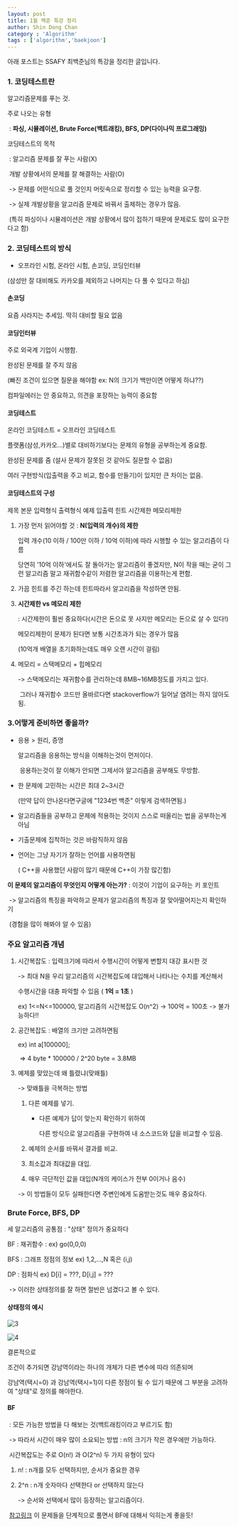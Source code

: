 ```yaml
---
layout: post
title: 1월 백준 특강 정리
author: Shin Dong Chan
category : 'Algorithm'
tags : ['algorithm','baekjoon']
---
```

아래 포스트는 SSAFY 최백준님의 특강을 정리한 글입니다.

### 1. 코딩테스트란

알고리즘문제를 푸는 것.

주로 나오는 유형 

​	: **파싱, 시뮬레이션, Brute Force(백트래킹), BFS, DP(다이나믹 프로그래밍)**

코딩테스트의 목적

​	: 알고리즘 문제를 잘 푸는 사람(X)

​	개발 상황에서의 문제를 잘 해결하는 사람(O)

​	-> 문제를 어떤식으로 풀 것인지 머릿속으로 정리할 수 있는 능력을 요구함.

​	-> 실제 개발상황을 알고리즘 문제로 바꿔서 출제하는 경우가 많음.

​	(특히 파싱이나 시뮬레이션은 개발 상황에서 많이 접하기 때문에 문제로도 많이 요구한다고 함)

### 2. 코딩테스트의 방식

- 오프라인 시험, 온라인 시험, 손코딩, 코딩인터뷰

(삼성만 잘 대비해도 카카오를 제외하고 나머지는 다 풀 수 있다고 하심)

#### 손코딩 

요즘 사라지는 추세임. 딱히 대비할 필요 없음

#### 코딩인터뷰

주로 외국계 기업이 시행함.

완성된 문제를 잘 주지 않음

(빠진 조건이 있으면 질문을 해야함 ex: N의 크기가 백만이면 어떻게 하냐??)

컴파일에러는 안 중요하고, 의견을 포장하는 능력이 중요함

#### 코딩테스트

온라인 코딩테스트 = 오프라인 코딩테스트

플랫폼(삼성,카카오...)별로 대비하기보다는 문제의 유형을 공부하는게 중요함.

완성된 문제를 줌 (설사 문제가 잘못된 것 같아도 질문할 수 없음)

여러 구현방식(입출력을 주고 비교, 함수를 만들기)이 있지만 큰 차이는 없음.

#### 코딩테스트의 구성

제목 본문 입력형식 출력형식 예제 입출력 힌트 시간제한 메모리제한

1. 가장 먼저 읽어야할 것 : **N(입력의 개수)의 제한**

   입력 개수(10 이하 / 100만 이하 / 10억 이하)에 따라 시행할 수 있는 알고리즘이 다름

   당연히 '10억 이하'에서도 잘 돌아가는 알고리즘이 좋겠지만, N이 작을 때는 굳이 그런 알고리즘 말고 재귀함수같이 저렴한 알고리즘을 이용하는게 편함.

2. 가끔 힌트를 주긴 하는데 힌트따라서 알고리즘을 작성하면 안됨.

3. **시간제한 vs 메모리 제한**

   : 시간제한이 훨씬 중요하다(시간은 돈으로 못 사지만 메모리는 돈으로 살 수 있다!)

   메모리제한이 문제가 된다면 보통 시간초과가 되는 경우가 많음

   (10억개 배열을 초기화하는데도 매우 오랜 시간이 걸림)

4. 메모리 = 스택메모리 + 힙메모리

   -> 스택메모리는 재귀함수를 관리하는데 8MB~16MB정도를 가지고 있다.

   ​	그러나 재귀함수 코드만 올바르다면 stackoverflow가 일어날 염려는 하지 않아도 됨.



### 3.어떻게 준비하면 좋을까?

- 응용 > 원리, 증명

  알고리즘을 응용하는 방식을 이해하는것이 먼저이다.

  ​	응용하는것이 잘 이해가 안되면 그제서야 알고리즘을 공부해도 무방함.

- 한 문제에 고민하는 시간은 최대 2~3시간

  (만약 답이 안나온다면구글에 "1234번 백준" 이렇게 검색하면됨.)

- 알고리즘들을 공부하고 문제에 적용하는 것이지 스스로 떠올리는 법을 공부하는게 아님

- 기출문제에 집착하는 것은 바람직하지 않음

- 언어는 그냥 자기가 잘하는 언어를 사용하면됨

  ( C++을 사용했던 사람이 많기 때문에 C++이 가장 많긴함)



**이 문제의 알고리즘이 무엇인지 어떻게 아는가?** : 이것이 기업이 요구하는 키 포인트

​	-> 알고리즘의 특징을 파악하고 문제가 알고리즘의 특징과 잘 맞아떨어지는지 확인하기

​	(경험을 많이 해봐야 알 수 있음)



### 주요 알고리즘 개념

1. 시간복잡도 : 입력크기에 따라서 수행시간이 어떻게 변할지 대강 표시한 것

   -> 최대 N을 우리 알고리즘의 시간복잡도에 대입해서 나타나는 수치를 계산해서

   수행시간을 대충 파악할 수 있음 ( **1억 = 1초** )

   ex) 1<=N<=100000, 알고리즘의 시간복잡도 O(n^2) -> 100억 = 100초 -> 불가능하다!! 

2. 공간복잡도 : 배열의 크기만 고려하면됨

   ex) int a[100000];

   ​	=> 4 byte * 100000 / 2^20 byte = 3.8MB

3. 예제를 맞았는데 왜 틀렸냐(맞왜틀)

   -> 맞왜틀을 극복하는 방법

   1. 다른 예제를 넣기.

      - 다른 예제가 답이 맞는지 확인하기 위하여

        다른 방식으로 알고리즘을 구현하여 내 소스코드와 답을 비교할 수 있음.

   2. 예제의 순서를 바꿔서 결과를 비교.

   3. 최소값과 최대값을 대입.

   4. 매우 극단적인 값을 대입(N개의 케이스가 전부 0이거나 음수)

   -> 이 방법들이 모두 실패한다면 주변인에게 도움받는것도 매우 중요하다.



### Brute Force, BFS, DP

세 알고리즘의 공통점 : "상태" 정의가 중요하다

BF : 재귀함수 : ex) go(0,0,0)

BFS : 그래프 정점의 정보 ex) 1,2,...,N 혹은 (i,j) 

DP : 점화식 ex) D[i] = ???, D[i,j] = ???

​	-> 이러한 상태정의를 잘 하면 절반은 넘겼다고 볼 수 있다.



#### 	상태정의 예시	​		

![3](https://user-images.githubusercontent.com/37765338/50534578-d98b9100-0b81-11e9-89d4-8f3a0ca16564.PNG)

![4](https://user-images.githubusercontent.com/37765338/50534589-0b045c80-0b82-11e9-9776-cf1ea778249e.PNG)

결론적으로

조건이 추가되면 강남역이라는 하나의 개체가 다른 변수에 따라 의존되며

강남역(택시=0) 과 강남역(택시=1)이 다른 정점이 될 수 있기 때문에 그 부분을 고려하여 "상태"로 정의를 해야한다.



#### BF 

​	: 모든 가능한 방법을 다 해보는 것(백트래킹이라고 부르기도 함)

​	-> 따라서 시간이 매우 많이 소요되는 방법 : n의 크기가 작은 경우에만 가능하다.

​	시간복잡도는 주로 O(n!) 과 O(2^n) 두 가지 유형이 있다

1. n! : n개를 모두 선택하지만, 순서가 중요한 경우

2. 2^n : n개 숫자마다 선택한다 or 선택하지 않는다

   -> 순서와 선택에서 많이 등장하는 알고리즘이다.



​	[참고링크](https://www.acmicpc.net/workbook/view/2052)
​	이 문제들을 단계적으로 풀면서 BF에 대해서 익히는게 좋을듯!
